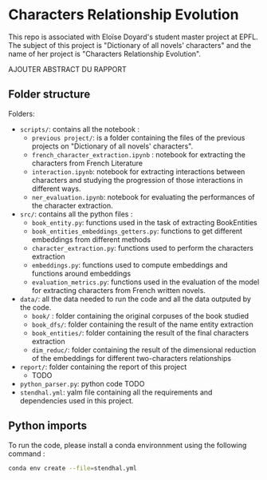# Characters Relationship Evolution

This repo is associated with Eloïse Doyard's student master project at EPFL. The subject of this project is "Dictionary of all novels' characters" and the name of her project is "Characters Relationship Evolution".

AJOUTER ABSTRACT DU RAPPORT

## Folder structure

Folders:
- `scripts/`: contains all the notebook :
    + `previous project/`: is a folder containing the files of the previous projects on "Dictionary of all novels' characters".
    + `french_character_extraction.ipynb` : notebook for extracting the characters from French Literature
    + `interaction.ipynb`: notebook for extracting interactions between characters and studying the progression of those interactions in different ways.
    + `ner_evaluation.ipynb`: notebook for evaluating the performances of the character extraction.
- `src/`: contains all the python files :
    + `book_entity.py`: functions used in the task of extracting BookEntities
    + `book_entities_embeddings_getters.py`: functions to get different embeddings from different methods 
    + `character_extraction.py`: functions used to perform the characters extraction
    + `embeddings.py`: functions used to compute embeddings and functions around embeddings
    + `evaluation_metrics.py`: functions used in the evaluation of the model for extracting characters from French written novels.
- `data/`: all the data needed to run the code and all the data outputed by the code.
    + `book/` : folder containing the original corpuses of the book studied
    + `book_dfs/`: folder containing the result of the name entity extraction
    + `book_entities/`: folder containing the result of the final characters extraction
    + `dim_reduc/`: folder containing the result of the dimensional reduction of the embeddings for different two-characters relationships
- `report/`: folder containing the report of this project
    + TODO
- `python_parser.py`: python code TODO
- `stendhal.yml`: yalm file containing all the requirements and dependencies used in this project.

## Python imports
To run the code, please install a conda environnment using the following command :
```bash
conda env create --file=stendhal.yml
```
